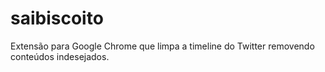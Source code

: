 # saibiscoito
Extensão para Google Chrome que limpa a timeline do Twitter removendo conteúdos indesejados.

